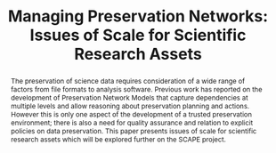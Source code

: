 ---
abstract: The preservation of science data requires consideration of a wide range
  of factors from file formats to analysis software. Previous work has reported on
  the development of Preservation Network Models that capture dependencies at multiple
  levels and allow reasoning about preservation planning and actions. However this
  is only one aspect of the development of a trusted preservation environment; there
  is also a need for quality assurance and relation to explicit policies on data preservation.
  This paper presents issues of scale for scientific research assets which will be
  explored further on the SCAPE project.
creators:
- Esther Conway
- Arif Shaon
- Brian Matthews
- Simon Lambert
date: null
document_url: https://services.phaidra.univie.ac.at/api/object/o:294274/download
grand_parent: iPRES
institutions: []
keywords:
- singapore
- digital preservation
- scientific data
- preservation network models
landing_page_url: https://phaidra.univie.ac.at/o:294274
language: eng
layout: publication
license: CC BY-SA 3.0 AT
notes_url: null
parent: iPRES 2011
publication_type: paper
size: 477144
slides_url: null
source_name: iPRES
stream_url: null
title: 'Managing Preservation Networks: Issues of Scale for Scientific Research Assets'
year: 2011
---